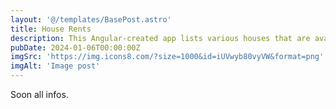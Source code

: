 ```yaml
---
layout: '@/templates/BasePost.astro'
title: House Rents
description: This Angular-created app lists various houses that are available for rent and displays the details of individual houses. 
pubDate: 2024-01-06T00:00:00Z
imgSrc: 'https://img.icons8.com/?size=1000&id=iUVwyb80vyVW&format=png'
imgAlt: 'Image post'
---
```


Soon all infos.
